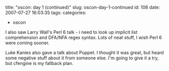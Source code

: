 title: "oscon: day 1 (continued)"
slug: oscon-day-1-continued
id: 108
date: 2007-07-27 16:03:35
tags: 
categories: 
- oscon

I also saw Larry Wall's Perl 6 talk - i need to look up implicit list comprehension and DFA/NFA regex syntax. Lots of neat stuff, I wish Perl 6 were coming sooner.

Luke Kanies also gave a talk about Puppet. I thought it was great, but heard some negative stuff about it from someone else. I'm going to give it a try, but cfengine is my fallback plan.
